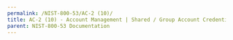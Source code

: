```yaml
---
permalink: /NIST-800-53/AC-2 (10)/
title: AC-2 (10) - Account Management | Shared / Group Account Credential Termination
parent: NIST-800-53 Documentation
---
```

